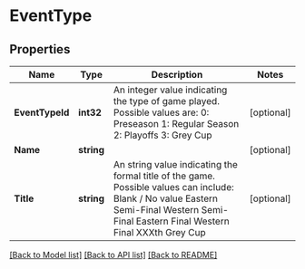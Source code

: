 # EventType

## Properties
Name | Type | Description | Notes
------------ | ------------- | ------------- | -------------
**EventTypeId** | **int32** | An integer value indicating the type of game played. Possible values are: 0: Preseason 1: Regular Season 2: Playoffs 3: Grey Cup  | [optional] 
**Name** | **string** |  | [optional] 
**Title** | **string** | An string value indicating the formal title of the game. Possible values can include: Blank / No value Eastern Semi-Final Western Semi-Final Eastern Final Western Final XXXth Grey Cup  | [optional] 

[[Back to Model list]](../README.md#documentation-for-models) [[Back to API list]](../README.md#documentation-for-api-endpoints) [[Back to README]](../README.md)


